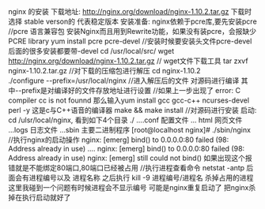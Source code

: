 nginx 的安装
下载地址: http://nginx.org/download/nginx-1.10.2.tar.gz      下载时选择 stable verson的  代表稳定版本
安装准备: nginx依赖于pcre库,要先安装pcre          //pcre 语言兼容包 安装Nginx而且用到Rewrite功能，如果没有装pcre，会报缺少PCRE library
yum install pcre pcre-devel                     //安装时候要安装头文件pcre-devel 后面的很多安装都要带-devel
 cd /usr/local/src/
 wget http://nginx.org/download/nginx-1.10.2.tar.gz   // wget文件下载工具
tar zxvf nginx-1.10.2.tar.gz                     //对下载的压缩包进行解压
cd nginx-1.10.2                                                      
./configure --prefix=/usr/local/nginx          //进入解压后的文件  对源码进行编译  其中--prefix是对编译好的文件存放地址进行设置
//如果上一步出现了 error: C compiler cc is not founnd   那么输入yum install gcc gcc-c++ ncurses-devel perl -y   这是c与C++语音的编译器
make && make install                          //对源码进行安装
启动:
cd /ulsr/local/nginx, 看到如下4个目录
./
 ....conf 配置文件 
 ... html 网页文件
 ...logs  日志文件
 ...sbin  主要二进制程序
[root@localhost nginx]# ./sbin/nginx   //执行nginx的启动操作
nginx: [emerg] bind() to 0.0.0.0:80 failed (98: Address already in use)
....
nginx: [emerg] bind() to 0.0.0.0:80 failed (98: Address already in use)
nginx: [emerg] still could not bind()   如果出现这个报错就是不能绑定80端口,80端口已经被占用
//执行进程查看命令  netstat -antp  后面会有进程编号以及  进程名称
之后执行   kill -9 进程编号/进程名   杀掉占用的进程
这里我碰到一个问题有时候进程会不显示编号  可能是nginx重复启动了  把nginx杀掉在执行启动就好了
